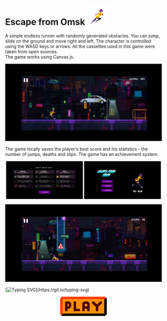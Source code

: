 
# Escape from Omsk ![Alt Text](./readmeStuff/1.gif)

A simple endless runner with randomly generated obstacles. You can jump, slide on the ground and move right and left. The character is controlled using the WASD keys or arrows. All the cassettes used in this game were taken from open sources.<br>
The game works using Canvas js.


<img src='./readmeStuff/2.jpg'>

The game locally saves the player's best score and his statistics - the number of jumps, deaths and slips. The game has an achievement system.


<p align='center' float="center">
  <img src="./readmeStuff/4.jpg" width="49%" />
   <img src="./readmeStuff/1.jpg" width="49%" />
</p>

<img src='./readmeStuff/3.jpg'>

<p align="center">

 [![Typing SVG](https://readme-typing-svg.herokuapp.com?font=Fira+Code&pause=1000&width=435&lines=Do+not+try+to+leave+Omsk.)](https://git.io/typing-svg)
</p>

<p align="center">
<a href='https://moxa-rumin.github.io/escape-from-omsk/'><img style ='width: 150px;' class='but' src='./readmeStuff/play.png'><a>
</p>
